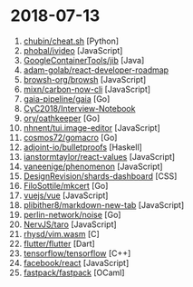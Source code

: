 # 2018-07-13

1. [chubin/cheat.sh](https://github.com/chubin/cheat.sh) [Python]
2. [phobal/ivideo](https://github.com/phobal/ivideo) [JavaScript]
3. [GoogleContainerTools/jib](https://github.com/GoogleContainerTools/jib) [Java]
4. [adam-golab/react-developer-roadmap](https://github.com/adam-golab/react-developer-roadmap) 
5. [browsh-org/browsh](https://github.com/browsh-org/browsh) [JavaScript]
6. [mixn/carbon-now-cli](https://github.com/mixn/carbon-now-cli) [JavaScript]
7. [gaia-pipeline/gaia](https://github.com/gaia-pipeline/gaia) [Go]
8. [CyC2018/Interview-Notebook](https://github.com/CyC2018/Interview-Notebook) 
9. [ory/oathkeeper](https://github.com/ory/oathkeeper) [Go]
10. [nhnent/tui.image-editor](https://github.com/nhnent/tui.image-editor) [JavaScript]
11. [cosmos72/gomacro](https://github.com/cosmos72/gomacro) [Go]
12. [adjoint-io/bulletproofs](https://github.com/adjoint-io/bulletproofs) [Haskell]
13. [ianstormtaylor/react-values](https://github.com/ianstormtaylor/react-values) [JavaScript]
14. [vaneenige/phenomenon](https://github.com/vaneenige/phenomenon) [JavaScript]
15. [DesignRevision/shards-dashboard](https://github.com/DesignRevision/shards-dashboard) [CSS]
16. [FiloSottile/mkcert](https://github.com/FiloSottile/mkcert) [Go]
17. [vuejs/vue](https://github.com/vuejs/vue) [JavaScript]
18. [plibither8/markdown-new-tab](https://github.com/plibither8/markdown-new-tab) [JavaScript]
19. [perlin-network/noise](https://github.com/perlin-network/noise) [Go]
20. [NervJS/taro](https://github.com/NervJS/taro) [JavaScript]
21. [rhysd/vim.wasm](https://github.com/rhysd/vim.wasm) [C]
22. [flutter/flutter](https://github.com/flutter/flutter) [Dart]
23. [tensorflow/tensorflow](https://github.com/tensorflow/tensorflow) [C++]
24. [facebook/react](https://github.com/facebook/react) [JavaScript]
25. [fastpack/fastpack](https://github.com/fastpack/fastpack) [OCaml]
